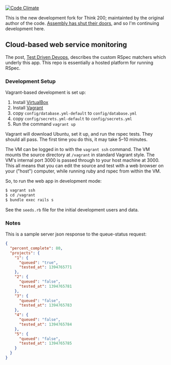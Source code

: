 [![Code Climate](https://codeclimate.com/github/dogweather/think-200/badges/gpa.svg)](https://codeclimate.com/github/dogweather/think-200)

This is the new development fork for Think 200; maintainted by the original author of the code. [Assembly has shut their doors](https://assembly.com/), and so I'm continuing development here.


## Cloud-based web service monitoring

The post, [Test Driven Devops](http://robb.weblaws.org/2014/01/16/new-open-source-library-for-test-driven-devops/), describes the custom RSpec matchers which underly this app. This repo is essentially a hosted platform for running RSpec.


### Development Setup

Vagrant-based development is set up:

1. Install [VirtualBox](https://www.virtualbox.org/wiki/Downloads)
2. Install [Vagrant](https://www.vagrantup.com/)
3. copy `config/database.yml-default` to `config/database.yml`
4. copy `config/secrets.yml-default` to `config/secrets.yml`
5. Run the command `vagrant up`

Vagrant will download Ubuntu, set it up, and run the rspec tests. They should all pass. The first time you do this, it may take 5–10 minutes.

The VM can be logged in to with the `vagrant ssh` command. The VM mounts the source directory at `/vagrant` in standard Vagrant style. The VM's internal port 3000 is passed through to your host machine at 3000. This all means that you can edit the source and test with a web browser on your ("host") computer, while running ruby and rspec from within the VM.

So, to run the web app in development mode:

```bash
$ vagrant ssh
$ cd /vagrant
$ bundle exec rails s
```

See the `seeds.rb` file for the initial development users and data.

### Notes

This is a sample server json response to the queue-status request:

```json
{
  "percent_complete": 80,
  "projects": {
    "1": {
      "queued": "true",
      "tested_at": 1394765771
    },
    "2": {
      "queued": "false",
      "tested_at": 1394765781
    },
    "3": {
      "queued": "false",
      "tested_at": 1394765783
    },
    "4": {
      "queued": "false",
      "tested_at": 1394765784
    },
    "5": {
      "queued": "false",
      "tested_at": 1394765785
    }
  }
}
```
